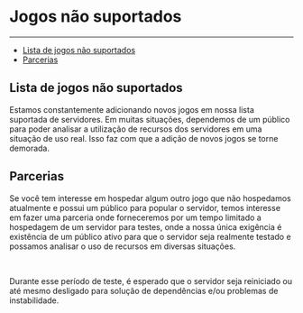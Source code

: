 # Jogos não suportados

---

- [Lista de jogos não suportados](#nao-suportados)
- [Parcerias](#parcerias)

<a name="nao-suportados"></a>
## Lista de jogos não suportados  

Estamos constantemente adicionando novos jogos em nossa lista suportada de servidores. Em muitas situações, dependemos de um público para poder analisar a utilização de recursos dos servidores em uma situação de uso real. Isso faz com que a adição de novos jogos se torne demorada.

<a name="parcerias"></a>
## Parcerias  

Se você tem interesse em hospedar algum outro jogo que não hospedamos atualmente e possui um público para popular o servidor, temos interesse em fazer uma parceria onde forneceremos por um tempo limitado a hospedagem de um servidor para testes, onde a nossa única exigência é existência de um público ativo para que o servidor seja realmente testado e possamos analisar o uso de recursos em diversas situações.

<br>

Durante esse período de teste, é esperado que o servidor seja reiniciado ou até mesmo desligado para solução de dependências e/ou problemas de instabilidade. 
